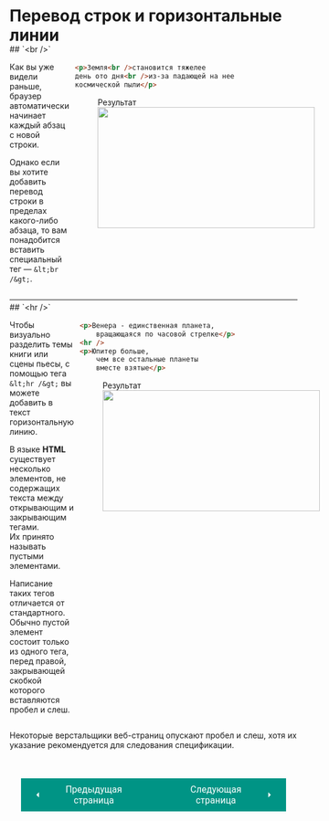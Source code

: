 # Перевод строк и горизонтальные линии

<div style="display:flex;" markdown>
<div style="flex:1;margin-top:-20px;" markdown>
## `&lt;br /&gt;`

Как вы уже видели раньше, браузер автоматически начинает каждый абзац с новой строки.

Однако если вы хотите добавить перевод строки в пределах какого-либо абзаца, то вам понадобится вставить специальный тег — `&lt;br /&gt;`.
</div>
<div style="flex:1;margin-left:10px" markdown>

``` html title="Код"
<p>Земля<br />становится тяжелее 
день ото дня<br />из-за падающей на нее
космической пыли</p>
```
<figure><figcaption>Результат</figcaption><img width="380" height="212" src="/html-css-manual/assets/images/brex.png"></figure></div></div>
<hr>
<div style="display:flex;" markdown>
<div style="flex:1;margin-top:-10px" markdown>
## `&lt;hr /&gt;`

Чтобы визуально разделить темы книги или сцены пьесы, с помощью тега `&lt;hr /&gt;` вы можете добавить в текст горизонтальную линию.

В языке **HTML** существует несколько элементов, не содержащих текста между открывающим и закрывающим тегами.<br>Их принято называть пустыми элементами. 

Написание таких тегов отличается от стандартного. Обычно пустой элемент состоит только из одного тега, перед правой, закрывающей скобкой которого вставляются пробел и слеш. 

</div>
<div style="flex:1;margin-left:10px;margin-top:10px;" markdown>

``` html title="Код"
<p>Венера - единственная планета, 
    вращающаяся по часовой стрелке</p>
<hr />
<p>Юпитер больше,
    чем все остальные планеты
    вместе взятые</p>
```
<figure><figcaption>Результат</figcaption><img width="380" height="212" src="/html-css-manual/assets/images/hrex.png"></figure></div></div>

Некоторые верстальщики веб-страниц опускают пробел и слеш, хотя их указание рекомендуется для следования спецификации.

<div style="display: flex; justify-content: space-between; padding: 20px; margin-top:30px;"><button class="custom-button" style="background-color: rgb(0, 148, 133); color: white; font-family: 'Roboto', sans-serif; border: none; cursor: pointer; padding: 10px 20px; font-size: 16px; display: flex; align-items: center;" onclick="window.location.href='/html-css-manual/html/text/supsub'"><svg xmlns="http://www.w3.org/2000/svg" viewBox="0 0 24 24" style="fill: white; width: 20px; height: 20px;"><path d="M15 18l-6-6 6-6" /></svg><span style="margin: 0 10px;">Предыдущая страница</span></button><button class="custom-button" style="background-color: rgb(0, 148, 133); color: white; font-family: 'Roboto', sans-serif; border: none; cursor: pointer; padding: 10px 20px; font-size: 16px; display: flex; align-items: center;" onclick="window.location.href='/html-css-manual/html/text/strongem'"><span style="margin: 0 10px;">Следующая страница</span><svg xmlns="http://www.w3.org/2000/svg" viewBox="0 0 24 24" style="fill: white; width: 20px; height: 20px;"><path d="M9 18l6-6-6-6" /></svg></button></div>
